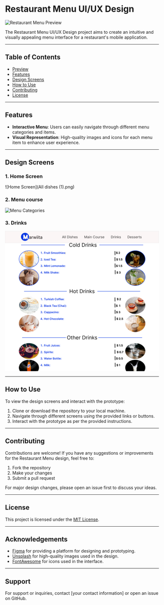 # Restaurant Menu UI/UX Design

![Restaurant Menu Preview](All_dishes_(1).png)

The Restaurant Menu UI/UX Design project aims to create an intuitive and visually appealing menu interface for a restaurant's mobile application.

---

## Table of Contents

- [Preview](#preview)
- [Features](#features)
- [Design Screens](#design-screens)
- [How to Use](#how-to-use)
- [Contributing](#contributing)
- [License](#license)

---


## Features

- **Interactive Menu**: Users can easily navigate through different menu categories and items.
- **Visual Representation**: High-quality images and icons for each menu item to enhance user experience.

---

## Design Screens

### 1. Home Screen
![Home Screen](All dishes (1).png)

### 2. Menu course
![Menu Categories](Main-Dishes.png)

### 3. Drinks
![Drinks](Drinks.png)

---

## How to Use

To view the design screens and interact with the prototype:

1. Clone or download the repository to your local machine.
3. Navigate through different screens using the provided links or buttons.
4. Interact with the prototype as per the provided instructions.

---

## Contributing

Contributions are welcome! If you have any suggestions or improvements for the Restaurant Menu design, feel free to:

1. Fork the repository
2. Make your changes
3. Submit a pull request

For major design changes, please open an issue first to discuss your ideas.

---

## License

This project is licensed under the [MIT License](https://opensource.org/licenses/MIT).


---

## Acknowledgements

- [Figma](https://www.figma.com/) for providing a platform for designing and prototyping.
- [Unsplash](https://unsplash.com/) for high-quality images used in the design.
- [FontAwesome](https://fontawesome.com/) for icons used in the interface.

---

## Support

For support or inquiries, contact [your contact information] or open an issue on GitHub.
